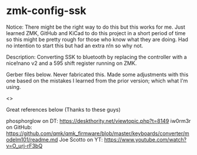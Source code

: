 # zmk-config-ssk

Notice: There might be the right way to do this but this works for me. Just learned ZMK, GitHub and KiCad to do this project in a short period of time so this might be pretty rough for those who know what they are doing. Had no intention to start this but had an extra n!n so why not.

Description: Converting SSK to bluetooth by replacing the controller with a nice!nano v2 and a 595 shift register running on ZMK.

Gerber files below. Never fabricated this. Made some adjustments with this one based on the mistakes I learned from the prior version; which what I'm using.

<<to attach>>

Great references below (Thanks to these guys)

phosphorglow on DT: https://deskthority.net/viewtopic.php?t=8149
iw0rm3r on GitHub:  https://github.com/qmk/qmk_firmware/blob/master/keyboards/converter/modelm101/readme.md
Joe Scotto on YT: https://www.youtube.com/watch?v=O_urj-rF3bQ
